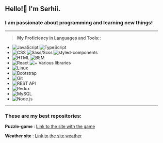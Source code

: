 ## Hello!👋 I'm Serhii.
### I am passionate about programming and learning new things!
___
>**My Proficiency in Languages and Tools::**
   - ![JavaScript](https://img.shields.io/badge/JavaScript-ES6-yellow?colorA=yellow&colorB=gray)  ![TypeScript](https://img.shields.io/badge/TypeScript-blue?logo=typescript&logoColor=white)
   - ![CSS](https://img.shields.io/badge/CSS-3-orange?colorA=blue&colorB=green)  ![Sass/Scss](https://img.shields.io/badge/Sass/Scss-yellow?logo=sass&logoColor=white&colorA=yellow&colorB=gray)  ![styled-components](https://img.shields.io/badge/styled--components-v5.3.0-purple?logo=styled-components&logoColor=white) 
   - ![HTML](https://img.shields.io/badge/HTML-5-blue?colorA=orange&colorB=white) ![BEM](https://img.shields.io/badge/BEM-blue?logo=html5&logoColor=white&colorA=blue&colorB=white)
   - ![React](https://img.shields.io/badge/-React-%2361DAFB?logo=react&logoColor=white)  ![+ Various libraries](https://img.shields.io/badge/+_Various_libraries-blue?logo=react-router&labelColor=282c34)
   - ![Linux](https://img.shields.io/badge/Linux-success?logo=linux&logoColor=white)
   - ![Bootstrap](https://img.shields.io/badge/Bootstrap-5.3.0-purple?logo=bootstrap&logoColor=white)
   - ![Git](https://img.shields.io/badge/Git-F05032?logo=git&logoColor=white)
   - ![REST API](https://img.shields.io/badge/-REST%20API-green)
   - ![Redux](https://img.shields.io/badge/Redux-Toolkit-764ABC?logo=redux&logoColor=white&labelColor=764ABC&color=764ABC)
   - ![MySQL](https://img.shields.io/badge/MySQL-8.0-4479A1?logo=mysql&logoColor=white&labelColor=4479A1&color=4479A1)
   - ![Node.js](https://img.shields.io/badge/Node.js-18.0-339933?logo=node.js&logoColor=white&labelColor=339933&color=339933)
___

### These are my best repositories:
**Puzzle-game** :
[Link to the site with the game](https://github.com/RSS-2000/Puzzle-game)

**Weather site** :
[Link to the site weather](https://github.com/RSS-777/weather-project)

